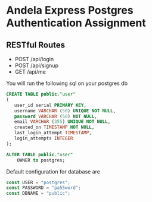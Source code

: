 # Andela Express Postgres Authentication Assignment

## RESTful Routes
- POST /api/login
- POST /api/signup
- GET /api/me

You will run the following sql on your postgres db
```sql
CREATE TABLE public."user"
(
   user_id serial PRIMARY KEY,
   username VARCHAR (50) UNIQUE NOT NULL,
   password VARCHAR (50) NOT NULL,
   email VARCHAR (355) UNIQUE NOT NULL,
   created_on TIMESTAMP NOT NULL,
   last_login_attempt TIMESTAMP,
   login_attempts INTEGER
);

ALTER TABLE public."user"
    OWNER to postgres;

```

Default configuration for database are
```javascript
const USER = "postgres";
const PASSWORD = "pa55word";
const DBNAME = "public";

```
